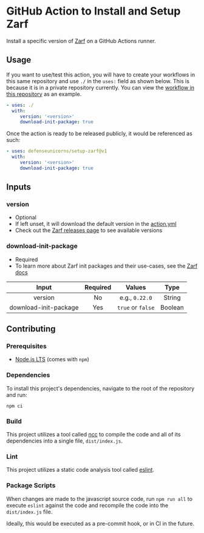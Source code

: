 # GitHub Action to Install and Setup Zarf

Install a specific version of [Zarf](https://github.com/defenseunicorns/zarf) on a GitHub Actions runner.

## Usage

If you want to use/test this action, you will have to create your workflows in this same repository and use `./` in the `uses:` field as shown below. This is because it is in a private repository currently. You can view the [workflow in this repository](https://github.com/defenseunicorns/github-javascript-actions/blob/main/.github/workflows/setup-zarf.yml) as an example.

```yaml
- uses: ./
  with:
     version: '<version>'
     download-init-package: true
```

Once the action is ready to be released publicly, it would be referenced as such:

```yaml
- uses: defenseunicorns/setup-zarf@v1
  with:
     version: '<version>'
     download-init-package: true
```

## Inputs

### version

- Optional
- If left unset, it will download the default version in the [action.yml](https://github.com/defenseunicorns/github-javascript-actions/blob/main/action.yml)
- Check out the [Zarf releases page](https://github.com/defenseunicorns/zarf/releases) to see available versions

### download-init-package

- Required
- To learn more about Zarf init packages and their use-cases, see the [Zarf docs](https://docs.zarf.dev/docs/user-guide/zarf-packages/the-zarf-init-package)


| Input                | Required | Values          | Type |
|:---------------------:|:--------:|:---------------:|:----:|
| version               | No       |e.g., `0.22.0`   | String
| download-init-package | Yes      |`true` or `false`| Boolean

## Contributing

### Prerequisites

- [Node.js LTS](https://nodejs.org/en/download/) (comes with `npm`)

### Dependencies

To install this project's dependencies, navigate to the root of the repository and run:

```shell
npm ci
```

### Build

This project utilizes a tool called [ncc](https://github.com/vercel/ncc) to compile the code and all of its dependencies into a single file, `dist/index.js`.

### Lint

This project utilizes a static code analysis tool called [eslint](https://eslint.org/).

### Package Scripts

When changes are made to the javascript source code, run `npm run all` to execute `eslint` against the code and recompile the code into the `dist/index.js` file.

Ideally, this would be executed as a pre-commit hook, or in CI in the future.

&nbsp;
